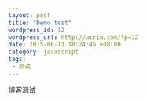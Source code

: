 ```yaml
--- 
layout: post
title: "Demo test"
wordpress_id: 12
wordpress_url: http://wsria.com/?p=12
date: 2015-06-11 18:24:46 +08:00
category: javascript
tags: 
 - 测试
---
```




博客测试